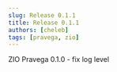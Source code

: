 ```yaml
---
slug: Release 0.1.1
title: Release 0.1.1
authors: [cheleb]
tags: [pravega, zio]
---
```


ZIO Pravega 0.1.0 - fix log level